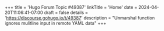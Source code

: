 +++
title = 'Hugo Forum Topic #49387'
linkTitle = 'Home'
date = 2024-04-20T11:06:41-07:00
draft = false
details = 'https://discourse.gohugo.io/t/49387'
description = "Unmarshal function ignores mulitline input in remote YAML data"
+++
